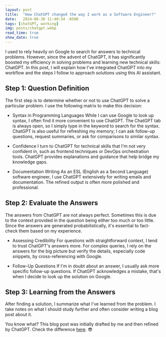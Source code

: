 ```yaml
---
layout: post
title:  "How ChatGPT changed the way I work as a Software Engineer?"
date:   2024-06-30 11:40:34 -0500
tags: [chatGPT, working]
img: posts/chatgpt.webp
read_time: true
show_date: true
---
```


I used to rely heavily on Google to search for answers to technical problems. However, since the advent of ChatGPT, it has significantly boosted my efficiency in solving problems and learning new technical skills: ChatGPT. In this post, I will explain how I've integrated ChatGPT into my workflow and the steps I follow to approach solutions using this AI assistant.

## Step 1: Question Definition
The first step is to determine whether or not to use ChatGPT to solve a particular problem. I use the following matrix to make this decision:

* Syntax in Programming Languages
While I can use Google to look up syntax, I often find it more convenient to use ChatGPT. The ChatGPT tab is always open, so I simply type in the keyword to search for the syntax. ChatGPT is also useful for refreshing my memory; I can ask follow-up questions, request summaries, or ask for comparisons to similar syntax.

* Confidence
I turn to ChatGPT for technical skills that I'm not very confident in, such as frontend techniques or DevOps orchestration tools. ChatGPT provides explanations and guidance that help bridge my knowledge gaps.

* Documentation Writing
As an ESL (English as a Second Language) software engineer, I use ChatGPT extensively for writing emails and documentation. The refined output is often more polished and professional.

## Step 2: Evaluate the Answers
The answers from ChatGPT are not always perfect. Sometimes this is due to the context provided in the question being either too much or too little. Since the answers are generated probabilistically, it's essential to fact-check them based on my experience.

* Assessing Credibility
For questions with straightforward context, I tend to trust ChatGPT's answers more. For complex queries, I rely on the answers for the big picture but verify the details, especially code snippets, by cross-referencing with Google.

* Follow-Up Questions
If I'm in doubt about an answer, I usually ask more specific follow-up questions. If ChatGPT acknowledges a mistake, that's when I decide to look up the solution on Google.

## Step 3: Learning from the Answers
After finding a solution, I summarize what I've learned from the problem. I take notes on what I should study further and often consider writing a blog post about it.

You know what? This blog post was initially drafted by me and then refined by ChatGPT. Check the difference [here](https://github.com/bjchris32/bjchris32.github.io/commit/812bb50aea29ad072c257eec7a1fbbc219440ddf). 😎
